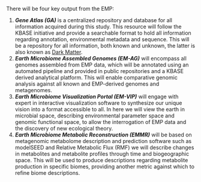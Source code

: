 There will be four key output from the EMP:

1.  ***Gene Atlas (GA)*** is a centralized repository and database for
    all information acquired during this study. This resource will
    follow the KBASE initiative and provide a searchable format to hold
    all information regarding annotation, environmental metadata and
    sequence. This will be a repository for all information, both known
    and unknown, the latter is also known as [Dark
    Matter](http://www.genomeweb.com/sequencing/beyond-darwins-wildest-dreams "Jon Eisen - Dark Matter").
2.  ***Earth Microbiome Assembled Genomes (EM-AG)*** will encompass all
    genomes assembled from EMP data, which will be annotated using an
    automated pipeline and provided in public repositories and a KBASE
    derived analytical platform. This will enable comparative genomic
    analysis against all known and EMP-derived genomes and metagenomes.
3.  ***Earth Microbiome Visualization Portal (EM-VIP)*** will engage
    with expert in interactive visualization software to synthesize our
    unique vision into a format accessible to all. In here we will view
    the earth in microbial space, describing environmental parameter
    space and genomic functional space, to allow the interrogation of
    EMP data and the discovery of new ecological theory.
4.  ***Earth Microbiome Metabolic Reconstruction (EMMR)*** will be based
    on metagenomic metabolome description and prediction software such
    as modelSEED and Relative Metabolic Flux (RMF) we will describe
    changes in metabolites and metabolite profiles through time and
    biogeographic space. This will be used to produce descriptions
    regarding metabolite production in specific biomes, providing
    another metric against which to refine biome descriptions.

